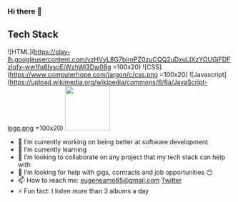 ### Hi there 👋

## Tech Stack
![HTML](https://play-lh.googleusercontent.com/vzHVyL8G7birnPZ0zuCQQ2uDxuLIXzYOUGjFDFzIqfx-ww1fq8IysoEiWzhWI3Dw08g =100x20)
![CSS](https://www.computerhope.com/jargon/c/css.png =100x20)
![Javascript](https://upload.wikimedia.org/wikipedia/commons/6/6a/JavaScript-logo.png =100x20)
<img src="https://upload.wikimedia.org/wikipedia/commons/6/6a/JavaScript-logo.png" height="100px" />

- 🔭 I’m currently working on being better at software development
- 🌱 I’m currently learning 
- 👯 I’m looking to collaborate on any project that my tech stack can help with
- 🤔 I’m looking for help with gigs, contracts and job opportunities 😶
- 📫 How to reach me: eugeneamo85@gmail.com [Twitter](https://twitter.com/genics_code)
- ⚡ Fun fact: I listen more than 3 albums a day
